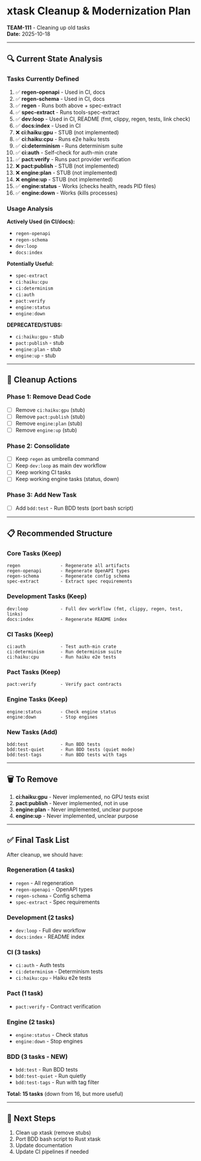 # xtask Cleanup & Modernization Plan

**TEAM-111** - Cleaning up old tasks  
**Date:** 2025-10-18

---

## 🔍 Current State Analysis

### Tasks Currently Defined
1. ✅ **regen-openapi** - Used in CI, docs
2. ✅ **regen-schema** - Used in CI, docs
3. ✅ **regen** - Runs both above + spec-extract
4. ✅ **spec-extract** - Runs tools-spec-extract
5. ✅ **dev:loop** - Used in CI, README (fmt, clippy, regen, tests, link check)
6. ✅ **docs:index** - Used in CI
7. ❌ **ci:haiku:gpu** - STUB (not implemented)
8. ✅ **ci:haiku:cpu** - Runs e2e haiku tests
9. ✅ **ci:determinism** - Runs determinism suite
10. ✅ **ci:auth** - Self-check for auth-min crate
11. ✅ **pact:verify** - Runs pact provider verification
12. ❌ **pact:publish** - STUB (not implemented)
13. ❌ **engine:plan** - STUB (not implemented)
14. ❌ **engine:up** - STUB (not implemented)
15. ✅ **engine:status** - Works (checks health, reads PID files)
16. ✅ **engine:down** - Works (kills processes)

### Usage Analysis

**Actively Used (in CI/docs):**
- `regen-openapi`
- `regen-schema`
- `dev:loop`
- `docs:index`

**Potentially Useful:**
- `spec-extract`
- `ci:haiku:cpu`
- `ci:determinism`
- `ci:auth`
- `pact:verify`
- `engine:status`
- `engine:down`

**DEPRECATED/STUBS:**
- `ci:haiku:gpu` - stub
- `pact:publish` - stub
- `engine:plan` - stub
- `engine:up` - stub

---

## 🎯 Cleanup Actions

### Phase 1: Remove Dead Code
- [ ] Remove `ci:haiku:gpu` (stub)
- [ ] Remove `pact:publish` (stub)
- [ ] Remove `engine:plan` (stub)
- [ ] Remove `engine:up` (stub)

### Phase 2: Consolidate
- [ ] Keep `regen` as umbrella command
- [ ] Keep `dev:loop` as main dev workflow
- [ ] Keep working CI tasks
- [ ] Keep working engine tasks (status, down)

### Phase 3: Add New Task
- [ ] Add `bdd:test` - Run BDD tests (port bash script)

---

## 📋 Recommended Structure

### Core Tasks (Keep)
```
regen               - Regenerate all artifacts
regen-openapi       - Regenerate OpenAPI types
regen-schema        - Regenerate config schema
spec-extract        - Extract spec requirements
```

### Development Tasks (Keep)
```
dev:loop            - Full dev workflow (fmt, clippy, regen, test, links)
docs:index          - Regenerate README index
```

### CI Tasks (Keep)
```
ci:auth             - Test auth-min crate
ci:determinism      - Run determinism suite
ci:haiku:cpu        - Run haiku e2e tests
```

### Pact Tasks (Keep)
```
pact:verify         - Verify pact contracts
```

### Engine Tasks (Keep)
```
engine:status       - Check engine status
engine:down         - Stop engines
```

### New Tasks (Add)
```
bdd:test            - Run BDD tests
bdd:test-quiet      - Run BDD tests (quiet mode)
bdd:test-tags       - Run BDD tests with tags
```

---

## 🗑️ To Remove

1. **ci:haiku:gpu** - Never implemented, no GPU tests exist
2. **pact:publish** - Never implemented, not in use
3. **engine:plan** - Never implemented, unclear purpose
4. **engine:up** - Never implemented, unclear purpose

---

## ✅ Final Task List

After cleanup, we should have:

### Regeneration (4 tasks)
- `regen` - All regeneration
- `regen-openapi` - OpenAPI types
- `regen-schema` - Config schema
- `spec-extract` - Spec requirements

### Development (2 tasks)
- `dev:loop` - Full dev workflow
- `docs:index` - README index

### CI (3 tasks)
- `ci:auth` - Auth tests
- `ci:determinism` - Determinism tests
- `ci:haiku:cpu` - Haiku e2e tests

### Pact (1 task)
- `pact:verify` - Contract verification

### Engine (2 tasks)
- `engine:status` - Check status
- `engine:down` - Stop engines

### BDD (3 tasks - NEW)
- `bdd:test` - Run BDD tests
- `bdd:test-quiet` - Run quietly
- `bdd:test-tags` - Run with tag filter

**Total: 15 tasks** (down from 16, but more useful)

---

## 🚀 Next Steps

1. Clean up xtask (remove stubs)
2. Port BDD bash script to Rust xtask
3. Update documentation
4. Update CI pipelines if needed
